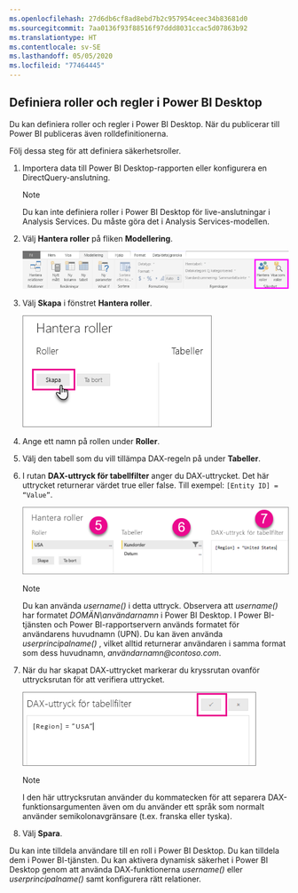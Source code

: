 ```yaml
---
ms.openlocfilehash: 27d6db6cf8ad8ebd7b2c957954ceec34b83681d0
ms.sourcegitcommit: 7aa0136f93f88516f97ddd8031ccac5d07863b92
ms.translationtype: HT
ms.contentlocale: sv-SE
ms.lasthandoff: 05/05/2020
ms.locfileid: "77464445"
---
```

## <a name="define-roles-and-rules-in-power-bi-desktop"></a>Definiera roller och regler i Power BI Desktop
Du kan definiera roller och regler i Power BI Desktop. När du publicerar till Power BI publiceras även rolldefinitionerna.

Följ dessa steg för att definiera säkerhetsroller.

1. Importera data till Power BI Desktop-rapporten eller konfigurera en DirectQuery-anslutning.
   
   > [!NOTE]
   > Du kan inte definiera roller i Power BI Desktop för live-anslutningar i Analysis Services. Du måste göra det i Analysis Services-modellen.
   > 
   > 
2. Välj **Hantera roller** på fliken **Modellering**.
   
   ![Välj Hantera roller](./media/rls-desktop-define-roles/powerbi-desktop-security.png)
3. Välj **Skapa** i fönstret **Hantera roller**.
   
   ![Välj Skapa](./media/rls-desktop-define-roles/powerbi-desktop-security-create-role.png)
4. Ange ett namn på rollen under **Roller**. 
5. Välj den tabell som du vill tillämpa DAX-regeln på under **Tabeller**.
6. I rutan **DAX-uttryck för tabellfilter** anger du DAX-uttrycket. Det här uttrycket returnerar värdet true eller false. Till exempel: ```[Entity ID] = “Value”```.
      
   ![Fönstret Hantera roller](./media/rls-desktop-define-roles/powerbi-desktop-security-create-rule.png)

   > [!NOTE]
   > Du kan använda *username()* i detta uttryck. Observera att *username()* har formatet *DOMÄN\användarnamn* i Power BI Desktop. I Power BI-tjänsten och Power BI-rapportservern används formatet för användarens huvudnamn (UPN). Du kan även använda *userprincipalname()* , vilket alltid returnerar användaren i samma format som dess huvudnamn, *användarnamn\@contoso.com*.
   > 
   > 

7. När du har skapat DAX-uttrycket markerar du kryssrutan ovanför uttrycksrutan för att verifiera uttrycket.
      
   ![Validera DAX-uttrycket](./media/rls-desktop-define-roles/powerbi-desktop-security-validate-dax.png)
   
   > [!NOTE]
   > I den här uttrycksrutan använder du kommatecken för att separera DAX-funktionsargumenten även om du använder ett språk som normalt använder semikolonavgränsare (t.ex. franska eller tyska). 
   >
   >
   
8. Välj **Spara**.

Du kan inte tilldela användare till en roll i Power BI Desktop. Du kan tilldela dem i Power BI-tjänsten. Du kan aktivera dynamisk säkerhet i Power BI Desktop genom att använda DAX-funktionerna *username()* eller *userprincipalname()* samt konfigurera rätt relationer. 

